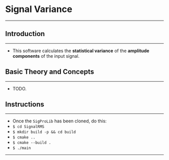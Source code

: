 # Signal Variance
---
## Introduction
---
* This software calculates the __statistical variance__ of the __amplitude components__ of the input signal.

## Basic Theory and Concepts
---
* TODO.
## Instructions
---
* Once the `SigProLib` has been cloned, do this:
* `$ cd SignalRMS`
* `$ mkdir build -p && cd build`
* `$ cmake ..`
* `$ cmake --build .`
* `$ ./main`
---
